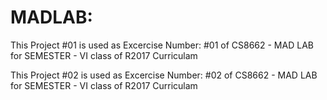 # MADLAB:

This Project #01 is used as Excercise Number: #01 of CS8662 - MAD LAB for SEMESTER - VI class of R2017 Curriculam

This Project #02 is used as Excercise Number: #02 of CS8662 - MAD LAB for SEMESTER - VI class of R2017 Curriculam

